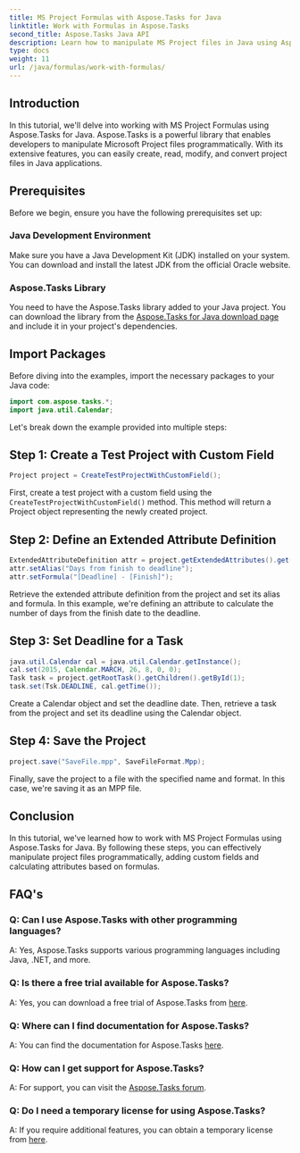 ```yaml
---
title: MS Project Formulas with Aspose.Tasks for Java
linktitle: Work with Formulas in Aspose.Tasks
second_title: Aspose.Tasks Java API
description: Learn how to manipulate MS Project files in Java using Aspose.Tasks library. Create, modify, and calculate attributes with ease.
type: docs
weight: 11
url: /java/formulas/work-with-formulas/
---
```

## Introduction
In this tutorial, we'll delve into working with MS Project Formulas using Aspose.Tasks for Java. Aspose.Tasks is a powerful library that enables developers to manipulate Microsoft Project files programmatically. With its extensive features, you can easily create, read, modify, and convert project files in Java applications.
## Prerequisites
Before we begin, ensure you have the following prerequisites set up:
### Java Development Environment
Make sure you have a Java Development Kit (JDK) installed on your system. You can download and install the latest JDK from the official Oracle website.
### Aspose.Tasks Library
You need to have the Aspose.Tasks library added to your Java project. You can download the library from the [Aspose.Tasks for Java download page](https://releases.aspose.com/tasks/java/) and include it in your project's dependencies.

## Import Packages
Before diving into the examples, import the necessary packages to your Java code:
```java
import com.aspose.tasks.*;
import java.util.Calendar;
```

Let's break down the example provided into multiple steps:
## Step 1: Create a Test Project with Custom Field
```java
Project project = CreateTestProjectWithCustomField();
```
First, create a test project with a custom field using the `CreateTestProjectWithCustomField()` method. This method will return a Project object representing the newly created project.
## Step 2: Define an Extended Attribute Definition
```java
ExtendedAttributeDefinition attr = project.getExtendedAttributes().get(0);
attr.setAlias("Days from finish to deadline");
attr.setFormula("[Deadline] - [Finish]");
```
Retrieve the extended attribute definition from the project and set its alias and formula. In this example, we're defining an attribute to calculate the number of days from the finish date to the deadline.
## Step 3: Set Deadline for a Task
```java
java.util.Calendar cal = java.util.Calendar.getInstance();
cal.set(2015, Calendar.MARCH, 26, 8, 0, 0);
Task task = project.getRootTask().getChildren().getById(1);
task.set(Tsk.DEADLINE, cal.getTime());
```
Create a Calendar object and set the deadline date. Then, retrieve a task from the project and set its deadline using the Calendar object.
## Step 4: Save the Project
```java
project.save("SaveFile.mpp", SaveFileFormat.Mpp);
```
Finally, save the project to a file with the specified name and format. In this case, we're saving it as an MPP file.

## Conclusion
In this tutorial, we've learned how to work with MS Project Formulas using Aspose.Tasks for Java. By following these steps, you can effectively manipulate project files programmatically, adding custom fields and calculating attributes based on formulas.

## FAQ's
### Q: Can I use Aspose.Tasks with other programming languages?
A: Yes, Aspose.Tasks supports various programming languages including Java, .NET, and more.
### Q: Is there a free trial available for Aspose.Tasks?
A: Yes, you can download a free trial of Aspose.Tasks from [here](https://releases.aspose.com/).
### Q: Where can I find documentation for Aspose.Tasks?
A: You can find the documentation for Aspose.Tasks [here](https://reference.aspose.com/tasks/java/).
### Q: How can I get support for Aspose.Tasks?
A: For support, you can visit the [Aspose.Tasks forum](https://forum.aspose.com/c/tasks/15).
### Q: Do I need a temporary license for using Aspose.Tasks?
A: If you require additional features, you can obtain a temporary license from [here](https://purchase.aspose.com/temporary-license/).
